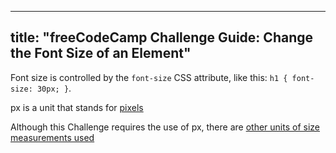 
---
title: "freeCodeCamp Challenge Guide: Change the Font Size of an Element"
---

Font size is controlled by the `font-size` CSS attribute, like this: `h1 { font-size: 30px; }`.

px is a unit that stands for [pixels](https://en.wikipedia.org/wiki/Pixel)

Although this Challenge requires the use of px, there are [other units of size measurements used](http://www.w3.org/Style/Examples/007/units.en.html)
